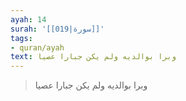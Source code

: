 ```yaml
---
ayah: 14
surah: '[[019|سورة]]'
tags:
- quran/ayah
text: وبرا بوالديه ولم يكن جبارا عصيا
---
```

> وبرا بوالديه ولم يكن جبارا عصيا
